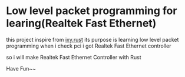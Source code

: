 # Low level packet programming for learing(Realtek Fast Ethernet)
this project inspire from [ixy.rust](https://github.com/ixy-languages/ixy.rs)
its purpose is learning low level packet programming
when i check pci i got Realtek Fast Ethernet controller
<script id="asciicast-bBlY4eyYwXZ6T5nlaDA2d4tKe" src="https://asciinema.org/a/bBlY4eyYwXZ6T5nlaDA2d4tKe.js" async></script>
so i will make Realtek Fast Ethernet Controller with Rust

Have Fun~~  
